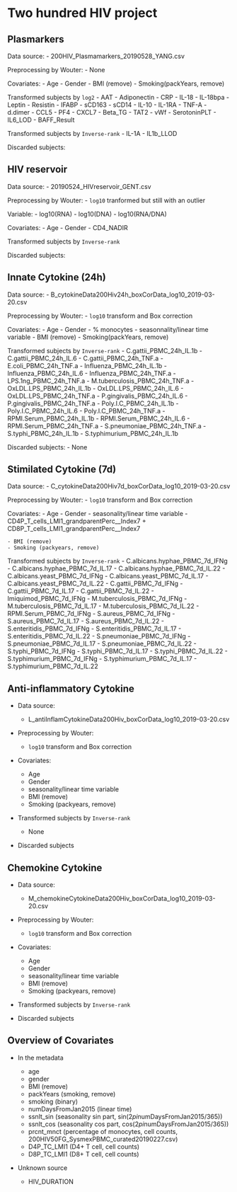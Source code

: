 # Two hundred HIV project


## Plasmarkers
Data source:
	- 200HIV_Plasmamarkers_20190528_YANG.csv

Preprocessing by Wouter:
	- None

Covariates:
	- Age
	- Gender
	- BMI (remove)
	- Smoking(packYears, remove)

Transformed subjects by `log2`
	- AAT
	- Adiponectin
	- CRP
	- IL-18
	- IL-18bpa
	- Leptin
	- Resistin
	- IFABP
	- sCD163
	- sCD14
	- IL-10
	- IL-1RA
	- TNF-A
	- d.dimer
	- CCL5
	- PF4
	- CXCL7
	- Beta_TG
	- TAT2
	- vWf
	- SerotoninPLT
	- IL6_LOD
	- BAFF_Result

Transformed subjects by `Inverse-rank`
	- IL-1A
	- IL1b_LLOD

Discarded subjects: 


## HIV reservoir
Data source:
	- 20190524_HIVreservoir_GENT.csv

Preprocessing by Wouter:
	- `log10` tranformed but still with an outlier

Variable:
	- log10(RNA)
	- log10(DNA)
	- log10(RNA/DNA)

Covariates:
	- Age
	- Gender
	- CD4_NADIR

Transformed subjects by `Inverse-rank`

Discarded subjects: 


## Innate Cytokine (24h)
Data source:
	- B_cytokineData200Hiv24h_boxCorData_log10_2019-03-20.csv

Preprocessing by Wouter:
	- `log10` transform and Box correction

Covariates:
	- Age
	- Gender
	- % monocytes
	- seasonnality/linear time variable
	- BMI (remove)
	- Smoking(packYears, remove)

Transformed subjects by `Inverse-rank`
	- C.gattii_PBMC_24h_IL.1b
	- C.gattii_PBMC_24h_IL.6
	- C.gattii_PBMC_24h_TNF.a
	- E.coli_PBMC_24h_TNF.a
	- Influenza_PBMC_24h_IL.1b
	- Influenza_PBMC_24h_IL.6
	- Influenza_PBMC_24h_TNF.a
	- LPS.1ng_PBMC_24h_TNF.a
	- M.tuberculosis_PBMC_24h_TNF.a
	- OxLDL.LPS_PBMC_24h_IL.1b
	- OxLDL.LPS_PBMC_24h_IL.6
	- OxLDL.LPS_PBMC_24h_TNF.a
	- P.gingivalis_PBMC_24h_IL.6
	- P.gingivalis_PBMC_24h_TNF.a
	- Poly.I.C_PBMC_24h_IL.1b
	- Poly.I.C_PBMC_24h_IL.6
	- Poly.I.C_PBMC_24h_TNF.a
	- RPMI.Serum_PBMC_24h_IL.1b
	- RPMI.Serum_PBMC_24h_IL.6
	- RPMI.Serum_PBMC_24h_TNF.a
	- S.pneumoniae_PBMC_24h_TNF.a
	- S.typhi_PBMC_24h_IL.1b
	- S.typhimurium_PBMC_24h_IL.1b

Discarded subjects: 
	- None


## Stimilated Cytokine (7d)
Data source:
	- C_cytokineData200Hiv7d_boxCorData_log10_2019-03-20.csv

Preprocessing by Wouter:
	- `log10` transform and Box correction

Covariates:
	- Age
	- Gender
	- seasonality/linear time variable
	- CD4P_T_cells_LMI1_grandparentPerc\_\_Index7 + CD8P_T_cells_LMI1_grandparentPerc\_\_Index7

	- BMI (remove)
	- Smoking (packyears, remove)

Transformed subjects by `Inverse-rank`
	- C.albicans.hyphae_PBMC_7d_IFNg
	- C.albicans.hyphae_PBMC_7d_IL.17
	- C.albicans.hyphae_PBMC_7d_IL.22
	- C.albicans.yeast_PBMC_7d_IFNg
	- C.albicans.yeast_PBMC_7d_IL.17
	- C.albicans.yeast_PBMC_7d_IL.22
	- C.gattii_PBMC_7d_IFNg
	- C.gattii_PBMC_7d_IL.17
	- C.gattii_PBMC_7d_IL.22
	- Imiquimod_PBMC_7d_IFNg
	- M.tuberculosis_PBMC_7d_IFNg
	- M.tuberculosis_PBMC_7d_IL.17
	- M.tuberculosis_PBMC_7d_IL.22
	- RPMI.Serum_PBMC_7d_IFNg
	- S.aureus_PBMC_7d_IFNg
	- S.aureus_PBMC_7d_IL.17
	- S.aureus_PBMC_7d_IL.22
	- S.enteritidis_PBMC_7d_IFNg
	- S.enteritidis_PBMC_7d_IL.17
	- S.enteritidis_PBMC_7d_IL.22
	- S.pneumoniae_PBMC_7d_IFNg
	- S.pneumoniae_PBMC_7d_IL.17
	- S.pneumoniae_PBMC_7d_IL.22
	- S.typhi_PBMC_7d_IFNg
	- S.typhi_PBMC_7d_IL.17
	- S.typhi_PBMC_7d_IL.22
	- S.typhimurium_PBMC_7d_IFNg
	- S.typhimurium_PBMC_7d_IL.17
	- S.typhimurium_PBMC_7d_IL.22


## Anti-inflammatory Cytokine
- Data source:
	- L_antiInflamCytokineData200Hiv_boxCorData_log10_2019-03-20.csv

- Preprocessing by Wouter:
	- `log10` transform and Box correction

- Covariates:
	- Age
	- Gender
	- seasonality/linear time variable
	- BMI (remove)
	- Smoking (packyears, remove)

- Transformed subjects by `Inverse-rank`
	- None

- Discarded subjects


## Chemokine Cytokine
- Data source: 
	- M_chemokineCytokineData200Hiv_boxCorData_log10_2019-03-20.csv

- Preprocessing by Wouter:
	- `log10` transform and Box correction

- Covariates:
	- Age
	- Gender
	- seasonality/linear time variable
	- BMI (remove)
	- Smoking (packyears, remove)

- Transformed subjects by `Inverse-rank`

- Discarded subjects



## Overview of Covariates
  - In the metadata
	- age
	- gender
	- BMI (remove)
	- packYears (smoking, remove)
	- smoking (binary)
	- numDaysFromJan2015 (linear time)
	- ssnlt_sin (seasonality sin part, sin(2*pi*numDaysFromJan2015/365))
	- ssnlt_cos (seasonality cos part, cos(2*pi*numDaysFromJan2015/365))
	- prcnt_mnct (percentage of monocytes, cell counts, 200HIV50FG_SysmexPBMC_curated20190227.csv)
	- D4P_TC_LMI1 (D4+ T cell, cell counts)
	- D8P_TC_LMI1 (D8+ T cell, cell counts)

  - Unknown source
	- HIV_DURATION



